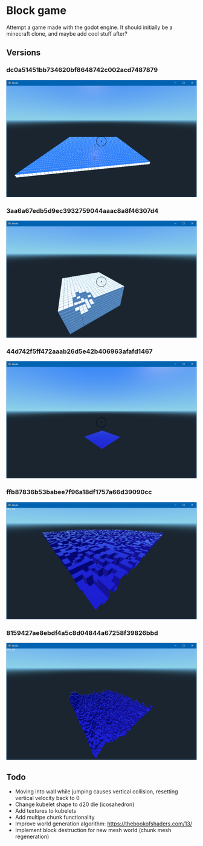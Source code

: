 # Block game
Attempt a game made with the godot engine. 
It should initially be a minecraft clone, and maybe add cool stuff after?

## Versions
### dc0a51451bb734620bf8648742c002acd7487879
![version dc0a51451bb734620bf8648742c002acd7487879](docs/dc0a51451bb734620bf8648742c002acd7487879.png)
### 3aa6a67edb5d9ec3932759044aaac8a8f46307d4
![version 3aa6a67edb5d9ec3932759044aaac8a8f46307d4](docs/3aa6a67edb5d9ec3932759044aaac8a8f46307d4.png)
### 44d742f5ff472aaab26d5e42b406963afafd1467
![version 44d742f5ff472aaab26d5e42b406963afafd1467](docs/44d742f5ff472aaab26d5e42b406963afafd1467.png)
### ffb87836b53babee7f96a18df1757a66d39090cc
![version ffb87836b53babee7f96a18df1757a66d39090cc](docs/ffb87836b53babee7f96a18df1757a66d39090cc.png)
### 8159427ae8ebdf4a5c8d04844a67258f39826bbd
![version 8159427ae8ebdf4a5c8d04844a67258f39826bbd](docs/8159427ae8ebdf4a5c8d04844a67258f39826bbd.png)

## Todo
 - Moving into wall while jumping causes vertical collision, resetting vertical velocity back to 0
 - Change kubelet shape to d20 die (icosahedron)
 - Add textures to kubelets
 - Add multipe chunk functionality
 - Improve world generation algorithm: https://thebookofshaders.com/13/
 - Implement block destruction for new mesh world (chunk mesh regeneration)
